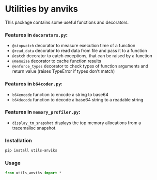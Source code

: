 # Utilities by anviks

This package contains some useful functions and decorators.

### Features in `decorators.py`:
- `@stopwatch` decorator to measure execution time of a function
- `@read_data` decorator to read data from file and pass it to a function
- `@catch` decorator to catch exceptions, that can be raised by a function
- `@memoize` decorator to cache function results
- `@enforce_types` decorator to check types of function arguments and return value (raises TypeError if types don't match)

### Features in `b64coder.py`:
- `b64encode` function to encode a string to base64
- `b64decode` function to decode a base64 string to a readable string

### Features in `memory_profiler.py`:
- `display_tm_snapshot` displays the top memory allocations from a tracemalloc snapshot.

### Installation
```bash
pip install utils-anviks
```

### Usage
```python
from utils_anviks import *
```
